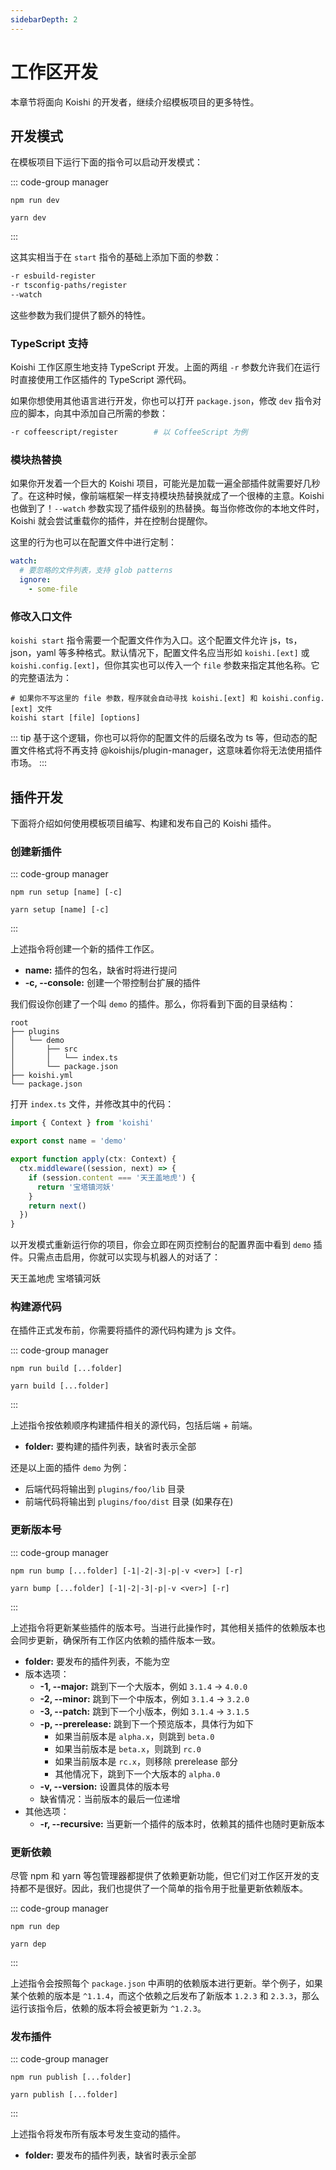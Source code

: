 ```yaml
---
sidebarDepth: 2
---
```


# 工作区开发

本章节将面向 Koishi 的开发者，继续介绍模板项目的更多特性。

## 开发模式

在模板项目下运行下面的指令可以启动开发模式：

::: code-group manager
```npm
npm run dev
```
```yarn
yarn dev
```
:::

这其实相当于在 `start` 指令的基础上添加下面的参数：

```sh
-r esbuild-register
-r tsconfig-paths/register
--watch
```

这些参数为我们提供了额外的特性。

### TypeScript 支持

Koishi 工作区原生地支持 TypeScript 开发。上面的两组 `-r` 参数允许我们在运行时直接使用工作区插件的 TypeScript 源代码。

如果你想使用其他语言进行开发，你也可以打开 `package.json`，修改 `dev` 指令对应的脚本，向其中添加自己所需的参数：

```sh
-r coffeescript/register        # 以 CoffeeScript 为例
```

### 模块热替换

如果你开发着一个巨大的 Koishi 项目，可能光是加载一遍全部插件就需要好几秒了。在这种时候，像前端框架一样支持模块热替换就成了一个很棒的主意。Koishi 也做到了！`--watch` 参数实现了插件级别的热替换。每当你修改你的本地文件时，Koishi 就会尝试重载你的插件，并在控制台提醒你。

这里的行为也可以在配置文件中进行定制：

```yaml title=koishi.yml
watch:
  # 要忽略的文件列表，支持 glob patterns
  ignore:
    - some-file
```

### 修改入口文件

`koishi start` 指令需要一个配置文件作为入口。这个配置文件允许 js，ts，json，yaml 等多种格式。默认情况下，配置文件名应当形如 `koishi.[ext]` 或 `koishi.config.[ext]`，但你其实也可以传入一个 `file` 参数来指定其他名称。它的完整语法为：

```cli
# 如果你不写这里的 file 参数，程序就会自动寻找 koishi.[ext] 和 koishi.config.[ext] 文件
koishi start [file] [options]
```

::: tip
基于这个逻辑，你也可以将你的配置文件的后缀名改为 ts 等，但动态的配置文件格式将不再支持 @koishijs/plugin-manager，这意味着你将无法使用插件市场。
:::

<!-- 此外，这个指令还支持一些额外的配置项：

- **--log-level:** 控制输出等级
- **--log-time:** 在日志中显示时间
- **--debug:** 最高等级输出的命名空间

与输出日志相关的选项请参见 [输出与日志](../service/logger.md) 一章。 -->

## 插件开发

下面将介绍如何使用模板项目编写、构建和发布自己的 Koishi 插件。

### 创建新插件

::: code-group manager
```npm
npm run setup [name] [-c]
```
```yarn
yarn setup [name] [-c]
```
:::

上述指令将创建一个新的插件工作区。

- **name:** 插件的包名，缺省时将进行提问
- **-c, --console:** 创建一个带控制台扩展的插件

我们假设你创建了一个叫 `demo` 的插件。那么，你将看到下面的目录结构：

```
root
├── plugins
│   └── demo
│       ├── src
│       │   └── index.ts
│       └── package.json
├── koishi.yml
└── package.json
```

打开 `index.ts` 文件，并修改其中的代码：

```ts no-extra-header
import { Context } from 'koishi'

export const name = 'demo'

export function apply(ctx: Context) {
  ctx.middleware((session, next) => {
    if (session.content === '天王盖地虎') {
      return '宝塔镇河妖'
    }
    return next()
  })
}
```

以开发模式重新运行你的项目，你会立即在网页控制台的配置界面中看到 `demo` 插件。只需点击启用，你就可以实现与机器人的对话了：

<panel-view title="聊天记录">
<chat-message nickname="Alice" color="#cc0066">天王盖地虎</chat-message>
<chat-message nickname="Koishi" avatar="/koishi.png">宝塔镇河妖</chat-message>
</panel-view>

### 构建源代码

在插件正式发布前，你需要将插件的源代码构建为 js 文件。

::: code-group manager
```npm
npm run build [...folder]
```
```yarn
yarn build [...folder]
```
:::

上述指令按依赖顺序构建插件相关的源代码，包括后端 + 前端。

- **folder:** 要构建的插件列表，缺省时表示全部

还是以上面的插件 `demo` 为例：

- 后端代码将输出到 `plugins/foo/lib` 目录
- 前端代码将输出到 `plugins/foo/dist` 目录 (如果存在)

### 更新版本号

::: code-group manager
```npm
npm run bump [...folder] [-1|-2|-3|-p|-v <ver>] [-r]
```
```yarn
yarn bump [...folder] [-1|-2|-3|-p|-v <ver>] [-r]
```
:::

上述指令将更新某些插件的版本号。当进行此操作时，其他相关插件的依赖版本也会同步更新，确保所有工作区内依赖的插件版本一致。

- **folder:** 要发布的插件列表，不能为空
- 版本选项：
  - **-1, --major:** 跳到下一个大版本，例如 `3.1.4` -> `4.0.0`
  - **-2, --minor:** 跳到下一个中版本，例如 `3.1.4` -> `3.2.0`
  - **-3, --patch:** 跳到下一个小版本，例如 `3.1.4` -> `3.1.5`
  - **-p, --prerelease:** 跳到下一个预览版本，具体行为如下
    - 如果当前版本是 `alpha.x`，则跳到 `beta.0`
    - 如果当前版本是 `beta.x`，则跳到 `rc.0`
    - 如果当前版本是 `rc.x`，则移除 prerelease 部分
    - 其他情况下，跳到下一个大版本的 `alpha.0`
  - **-v, --version:** 设置具体的版本号
  - 缺省情况：当前版本的最后一位递增
- 其他选项：
  - **-r, --recursive:** 当更新一个插件的版本时，依赖其的插件也随时更新版本
  <!-- - -s, --sync: 与云端进行同步，基于 npm 上的最新版本而非本地版本更新 -->

### 更新依赖

尽管 npm 和 yarn 等包管理器都提供了依赖更新功能，但它们对工作区开发的支持都不是很好。因此，我们也提供了一个简单的指令用于批量更新依赖版本。

::: code-group manager
```npm
npm run dep
```
```yarn
yarn dep
```
:::

上述指令会按照每个 `package.json` 中声明的依赖版本进行更新。举个例子，如果某个依赖的版本是 `^1.1.4`，而这个依赖之后发布了新版本 `1.2.3` 和 `2.3.3`，那么运行该指令后，依赖的版本将会被更新为 `^1.2.3`。

### 发布插件

::: code-group manager
```npm
npm run publish [...folder]
```
```yarn
yarn publish [...folder]
```
:::

上述指令将发布所有版本号发生变动的插件。

- **folder:** 要发布的插件列表，缺省时表示全部
